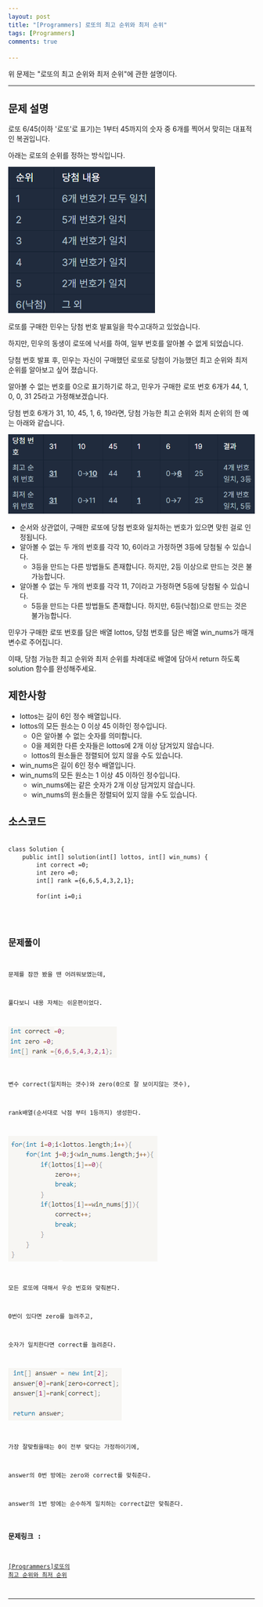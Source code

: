 ```yaml
---
layout: post
title: "[Programmers] 로또의 최고 순위와 최저 순위"
tags: [Programmers]
comments: true

---
```


위 문제는 "로또의 최고 순위와 최저 순위"에 관한 설명이다.

---

## 문제 설명

로또 6/45(이하 '로또'로 표기)는 1부터 45까지의 숫자 중 6개를 찍어서 맞히는 대표적인 복권입니다. 

아래는 로또의 순위를 정하는 방식입니다.

![표1](../images/22년/0308/표1.png)

로또를 구매한 민우는 당첨 번호 발표일을 학수고대하고 있었습니다. 

하지만, 민우의 동생이 로또에 낙서를 하여, 일부 번호를 알아볼 수 없게 되었습니다. 

당첨 번호 발표 후, 민우는 자신이 구매했던 로또로 당첨이 가능했던 최고 순위와 최저 순위를 알아보고 싶어 졌습니다.

알아볼 수 없는 번호를 0으로 표기하기로 하고, 민우가 구매한 로또 번호 6개가 44, 1, 0, 0, 31 25라고 가정해보겠습니다. 

당첨 번호 6개가 31, 10, 45, 1, 6, 19라면, 당첨 가능한 최고 순위와 최저 순위의 한 예는 아래와 같습니다.

![표2](../images/22년/0308/표2.png)

* 순서와 상관없이, 구매한 로또에 당첨 번호와 일치하는 번호가 있으면 맞힌 걸로 인정됩니다.
* 알아볼 수 없는 두 개의 번호를 각각 10, 6이라고 가정하면 3등에 당첨될 수 있습니다.
  * 3등을 만드는 다른 방법들도 존재합니다. 하지만, 2등 이상으로 만드는 것은 불가능합니다.
* 알아볼 수 없는 두 개의 번호를 각각 11, 7이라고 가정하면 5등에 당첨될 수 있습니다.
  * 5등을 만드는 다른 방법들도 존재합니다. 하지만, 6등(낙첨)으로 만드는 것은 불가능합니다.

민우가 구매한 로또 번호를 담은 배열 lottos, 당첨 번호를 담은 배열 win_nums가 매개변수로 주어집니다. 

이때, 당첨 가능한 최고 순위와 최저 순위를 차례대로 배열에 담아서 return 하도록 solution 함수를 완성해주세요.

## 제한사항

* lottos는 길이 6인 정수 배열입니다.
* lottos의 모든 원소는 0 이상 45 이하인 정수입니다.
  * 0은 알아볼 수 없는 숫자를 의미합니다.
  * 0을 제외한 다른 숫자들은 lottos에 2개 이상 담겨있지 않습니다.
  * lottos의 원소들은 정렬되어 있지 않을 수도 있습니다.
* win_nums은 길이 6인 정수 배열입니다.
* win_nums의 모든 원소는 1 이상 45 이하인 정수입니다.
  * win_nums에는 같은 숫자가 2개 이상 담겨있지 않습니다.
  * win_nums의 원소들은 정렬되어 있지 않을 수도 있습니다.

## 소스코드

<pre><code class="Java">
class Solution {
    public int[] solution(int[] lottos, int[] win_nums) {
        int correct =0;
        int zero =0;
        int[] rank ={6,6,5,4,3,2,1};

        for(int i=0;i<lottos.length;i++){
            for(int j=0;j<win_nums.length;j++){
                if(lottos[i]==0){
                    zero++;
                    break;
                }
                if(lottos[i]==win_nums[j]){
                    correct++;
                    break;
                }
            }
        }
        int[] answer = new int[2];
        answer[0]=rank[zero+correct];
        answer[1]=rank[correct];

        return answer;
    }
}
</code></pre>

## 문제풀이

문제를 잠깐 봤을 땐 어려워보였는데,

풀다보니 내용 자체는 쉬운편이었다.

![코드1](../images/22년/0308/코드1.png)

변수 correct(일치하는 갯수)와 zero(0으로 잘 보이지않는 갯수),

rank배열(순서대로 낙점 부터 1등까지) 생성한다.

![코드2](../images/22년/0308/코드2.png)

모든 로또에 대해서 우승 번호와 맞춰본다.

0번이 있다면 zero를 늘려주고,

숫자가 일치한다면 correct를 늘려준다.

![코드3](../images/22년/0308/코드3.png)

가장 잘맞췄을때는 0이 전부 맞다는 가정하이기에,

answer의 0번 방에는 zero와 correct를 맞춰준다.

answer의 1번 방에는 순수하게 일치하는 correct값만 맞춰준다.

### 문제링크 : 

<a href="https://programmers.co.kr/learn/courses/30/lessons/77484">[Programmers]로또의 최고 순위와 최저 순위</a> 

---
